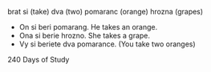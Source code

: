 brat si (take)
dva (two)
pomaranc (orange)
hrozna (grapes)
* On si beri pomarang. He takes an orange.
* Ona si berie hrozno. She takes a grape.
* Vy si beriete dva pomarance. (You take two oranges)

240 Days of Study 

